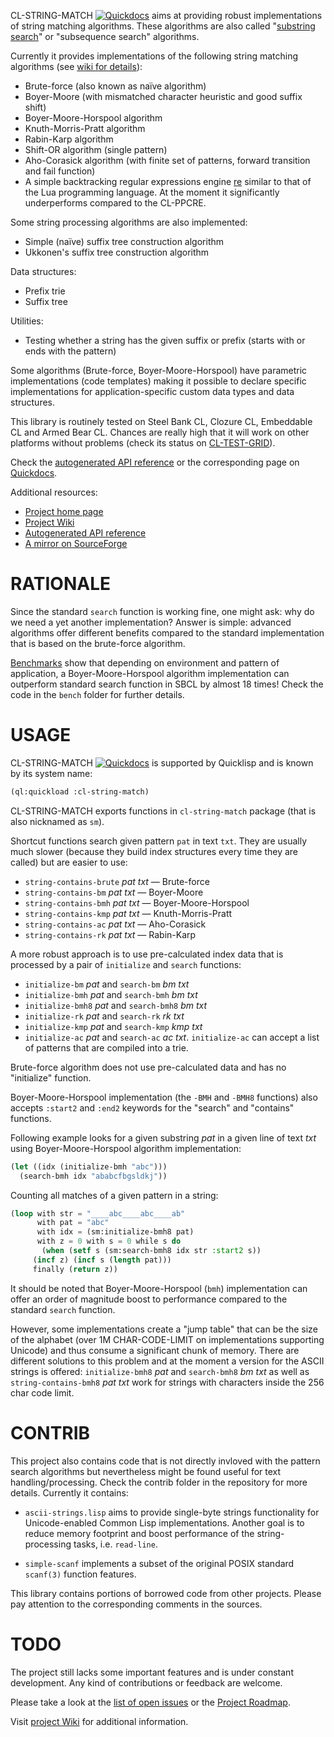 CL-STRING-MATCH [![Quickdocs](http://quickdocs.org/badge/cl-string-match.svg)](http://quickdocs.org/cl-string-match/) aims at providing robust implementations of string
matching algorithms. These algorithms are also called "[substring
search](http://en.wikipedia.org/wiki/String_searching_algorithm)"
or "subsequence search" algorithms.

Currently it provides implementations of the following string matching
algorithms (see [wiki for details](https://bitbucket.org/vityok/cl-string-match/wiki/Manual)):

* Brute-force (also known as naïve algorithm)
* Boyer-Moore (with mismatched character heuristic and good suffix shift)
* Boyer-Moore-Horspool algorithm
* Knuth-Morris-Pratt algorithm
* Rabin-Karp algorithm
* Shift-OR algorithm (single pattern)
* Aho-Corasick algorithm (with finite set of patterns, forward
  transition and fail function)
* A simple backtracking regular expressions engine
  [re](https://github.com/massung/re) similar to that of the Lua
  programming language. At the moment it significantly underperforms
  compared to the CL-PPCRE.

Some string processing algorithms are also implemented:

* Simple (naїve) suffix tree construction algorithm
* Ukkonen's suffix tree construction algorithm

Data structures:

* Prefix trie
* Suffix tree

Utilities:

* Testing whether a string has the given suffix or prefix (starts with
  or ends with the pattern)

Some algorithms (Brute-force, Boyer-Moore-Horspool) have parametric
implementations (code templates) making it possible to declare
specific implementations for application-specific custom data types
and data structures.

This library is routinely tested on Steel Bank CL, Clozure CL,
Embeddable CL and Armed Bear CL. Chances are really high that it will
work on other platforms without problems (check its status on
[CL-TEST-GRID](https://common-lisp.net/project/cl-test-grid/library/cl-string-match.html)).

Check the [autogenerated API
reference](https://bitbucket.org/vityok/cl-string-match/wiki/sm-manual)
or the corresponding page on
[Quickdocs](http://quickdocs.org/cl-string-match/).

Additional resources:

* [Project home page](https://bitbucket.org/vityok/cl-string-match)
* [Project Wiki](https://bitbucket.org/vityok/cl-string-match/wiki/Home)
* [Autogenerated API reference](https://bitbucket.org/vityok/cl-string-match/wiki/sm-manual)
* [A mirror on SourceForge](http://clstringmatch.sourceforge.net/)


RATIONALE
=========

Since the standard `search` function is working fine, one might ask:
why do we need a yet another implementation? Answer is simple:
advanced algorithms offer different benefits compared to the standard
implementation that is based on the brute-force algorithm.

[Benchmarks](https://bitbucket.org/vityok/cl-string-match/wiki/Benchmarks)
show that depending on environment and pattern of application, a
Boyer-Moore-Horspool algorithm implementation can outperform standard
search function in SBCL by almost 18 times! Check the code in the
`bench` folder for further details.


USAGE
=====

CL-STRING-MATCH [![Quickdocs](http://quickdocs.org/badge/cl-string-match.svg)](http://quickdocs.org/cl-string-match/) is supported by Quicklisp and is known by its system name:

```lisp
(ql:quickload :cl-string-match)
```

CL-STRING-MATCH exports functions in `cl-string-match` package (that
is also nicknamed as `sm`).

Shortcut functions search given pattern `pat` in text `txt`. They are
usually much slower (because they build index structures every time
they are called) but are easier to use:

* `string-contains-brute` *pat* *txt* — Brute-force
* `string-contains-bm` *pat* *txt* — Boyer-Moore
* `string-contains-bmh` *pat* *txt* — Boyer-Moore-Horspool
* `string-contains-kmp` *pat* *txt* — Knuth-Morris-Pratt
* `string-contains-ac` *pat* *txt* — Aho-Corasick
* `string-contains-rk` *pat* *txt* — Rabin-Karp

A more robust approach is to use pre-calculated index data that is
processed by a pair of `initialize` and `search` functions:

* `initialize-bm` *pat* and `search-bm` *bm* *txt*
* `initialize-bmh` *pat* and `search-bmh` *bm* *txt*
* `initialize-bmh8` *pat* and `search-bmh8` *bm* *txt*
* `initialize-rk` *pat* and `search-rk` *rk* *txt*
* `initialize-kmp` *pat* and `search-kmp` *kmp* *txt*
* `initialize-ac` *pat* and `search-ac` *ac* *txt*. `initialize-ac`
  can accept a list of patterns that are compiled into a trie.

Brute-force algorithm does not use pre-calculated data and has no
"initialize" function.

Boyer-Moore-Horspool implementation (the `-BMH` and `-BMH8` functions)
also accepts `:start2` and `:end2` keywords for the "search" and
"contains" functions.

Following example looks for a given substring *pat* in a given line of
text *txt* using Boyer-Moore-Horspool algorithm implementation:

```lisp
(let ((idx (initialize-bmh "abc")))
  (search-bmh idx "ababcfbgsldkj"))
```

Counting all matches of a given pattern in a string:

```lisp
(loop with str = "____abc____abc____ab"
      with pat = "abc"
      with idx = (sm:initialize-bmh8 pat)
      with z = 0 with s = 0 while s do
       (when (setf s (sm:search-bmh8 idx str :start2 s))
	 (incf z) (incf s (length pat)))
     finally (return z))
```

It should be noted that Boyer-Moore-Horspool (`bmh`) implementation
can offer an order of magnitude boost to performance compared to the
standard `search` function.

However, some implementations create a "jump table" that can be the
size of the alphabet (over 1M CHAR-CODE-LIMIT on implementations
supporting Unicode) and thus consume a significant chunk of
memory. There are different solutions to this problem and at the
moment a version for the ASCII strings is offered: `initialize-bmh8`
*pat* and `search-bmh8` *bm* *txt* as well as `string-contains-bmh8`
*pat* *txt* work for strings with characters inside the 256 char code
limit.

CONTRIB
=======

This project also contains code that is not directly invloved with the
pattern search algorithms but nevertheless might be found useful for
text handling/processing. Check the contrib folder in the repository
for more details. Currently it contains:

* `ascii-strings.lisp` aims to provide single-byte strings
functionality for Unicode-enabled Common Lisp implementations. Another
goal is to reduce memory footprint and boost performance of the
string-processing tasks, i.e. `read-line`.

* `simple-scanf` implements a subset of the original POSIX standard
`scanf(3)` function features.

This library contains portions of borrowed code from other
projects. Please pay attention to the corresponding comments in the
sources.


TODO
====

The project still lacks some important features and is under constant
development. Any kind of contributions or feedback are welcome.

Please take a look at the [list of open issues](https://bitbucket.org/vityok/cl-string-match/issues?status=new&status=open) or the [Project Roadmap](https://bitbucket.org/vityok/cl-string-match/wiki/Project%20Roadmap).

Visit [project Wiki](https://bitbucket.org/vityok/cl-string-match/wiki/Home) for additional information.